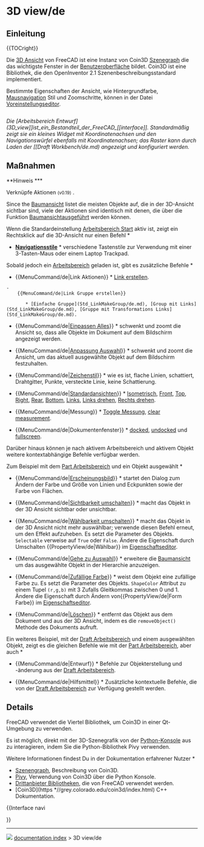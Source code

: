 # 3D view/de
## Einleitung


{{TOCright}}

Die [3D Ansicht](3D_view/de.md) von FreeCAD ist eine Instanz von Coin3D [Szenegraph](Scenegraph/de.md) die das wichtigste Fenster in der [Benutzeroberfläche](interface/de.md) bildet. Coin3D ist eine Bibliothek, die den OpenInventor 2.1 Szenenbeschreibungsstandard implementiert.

Bestimmte Eigenschaften der Ansicht, wie Hintergrundfarbe, [Mausnavigation](Mouse_navigation/de.md) Stil und Zoomschritte, können in der Datei [Voreinstellungseditor](Preferences_Editor/de.md).

<img alt="" src=images/FreeCAD_3D_view.png  style="width   *600px;">



*Die [Arbeitsbereich Entwurf](3D_view]]_ist_ein_Bestandteil_der_FreeCAD__[[interface]]. Standardmäßig zeigt sie ein kleines Widget mit Koordinatenachsen und den Navigationswürfel ebenfalls mit Koordinatenachsen; das Raster kann durch Laden der [[Draft Workbench/de.md) angezeigt und konfiguriert werden.*

## Maßnahmen


**Hinweis   ***

Verknüpfe Aktionen <small>(v0.19)</small> .

Since the [Baumansicht](tree_view/de.md) listet die meisten Objekte auf, die in der 3D-Ansicht sichtbar sind, viele der Aktionen sind identisch mit denen, die über die Funktion [Baumansichtausgeführt](tree_view/de.md) werden können.

Wenn die Standardeinstellung [Arbeitsbereich Start](Start_Workbench/de.md) aktiv ist, zeigt ein Rechtsklick auf die 3D-Ansicht nur einen Befehl   *

-    **[Navigationsstile](Mouse_navigation.md)**   * verschiedene Tastenstile zur Verwendung mit einer 3-Tasten-Maus oder einem Laptop Trackpad.

Sobald jedoch ein [Arbeitsbereich](Workbenches/de.md) geladen ist, gibt es zusätzliche Befehle   *

-    {{MenuCommand/de|Link Aktionen}}   * [Link erstellen](Std_LinkMake/de.md).

    -   
        {{MenuCommand/de|Link Gruppe erstellen}}
        
           * [Einfache Gruppe](Std_LinkMakeGroup/de.md), [Group mit Links](Std_LinkMakeGroup/de.md), [Gruppe mit Transformations Links](Std_LinkMakeGroup/de.md).

-    {{MenuCommand/de|[Einpassen Alles](Std_ViewFitAll/de.md)}}   * schwenkt und zoomt die Ansicht so, dass alle Objekte im Dokument auf dem Bildschirm angezeigt werden.

-    {{MenuCommand/de|[Anpassung Auswahl](Std_ViewFitSelection/de.md)}}   * schwenkt und zoomt die Ansicht, um das aktuell ausgewählte Objekt auf dem Bildschirm festzuhalten.

-    {{MenuCommand/de|[Zeichenstil](Std_DrawStyle/de.md)}}   * wie es ist, flache Linien, schattiert, Drahtgitter, Punkte, versteckte Linie, keine Schattierung.

-    {{MenuCommand/de|[Standardansichten](Std_View_Menu/de.md)}}   * [Isometrisch](Std_ViewIsometric/de.md), [Front](Std_ViewFront/de.md), [Top](Std_ViewTop/de.md), [Right](Std_ViewRight/de.md), [Rear](Std_ViewRear/de.md), [Bottom](Std_ViewBottom/de.md), [Links](Std_ViewLeft/de.md), [Links drehen](Std_ViewRotateLeft/de.md), [Rechts drehen](Std_ViewRotateRight/de.md).

-    {{MenuCommand/de|Messung}}   * [Toggle Messung](View_Measure_Toggle_All/de.md), [clear measurement](View_Measure_Clear_All/de.md).

-    {{MenuCommand/de|Dokumentenfenster}}   * [docked](Std_ViewDockUndockFullscreen/de.md), [undocked](Std_ViewDockUndockFullscreen/de.md) und [fullscreen](Std_ViewDockUndockFullscreen/de.md).

Darüber hinaus können je nach aktivem Arbeitsbereich und aktivem Objekt weitere kontextabhängige Befehle verfügbar werden.

Zum Beispiel mit dem [Part Arbeitsbereich](Part_Workbench/de.md) und ein Objekt ausgewählt   *

-    {{MenuCommand/de|[Erscheinungsbild](Std_SetAppearance/de.md)}}   * startet den Dialog zum Ändern der Farbe und Größe von Linien und Eckpunkten sowie der Farbe von Flächen.

-    {{MenuCommand/de|[Sichtbarkeit umschalten](Std_ToggleVisibility/de.md)}}   * macht das Objekt in der 3D Ansicht sichtbar oder unsichtbar.

-    {{MenuCommand/de|[Wählbarkeit umschalten](Std_ToggleSelectability/de.md)}}   * macht das Objekt in der 3D Ansicht nicht mehr auswählbar; verwende diesen Befehl erneut, um den Effekt aufzuheben. Es setzt die Parameter des Objekts. `Selectable` verweise auf `True` oder `False`. Ändere die Eigenschaft durch Umschalten {{PropertyView/de|Wählbar}} im [Eigenschaftseditor](property_editor/de.md).

-    {{MenuCommand/de|[Gehe zu Auswahl](Std_TreeSelection/de.md)}}   * erweitere die [Baumansicht](tree_view/de.md) um das ausgewählte Objekt in der Hierarchie anzuzeigen.

-    {{MenuCommand/de|[Zufällige Farbe](Std_RandomColor/de.md)}}   * weist dem Objekt eine zufällige Farbe zu. Es setzt die Parameter des Objekts. `ShapeColor` Attribut zu einem Tupel `(r,g,b)` mit 3 Zufalls Gleitkommas zwischen 0 und 1. Ändere die Eigenschaft durch Ändern von{{PropertyView/de|Form Farbe}} im [Eigenschaftseditor](property_editor/de.md).

-    {{MenuCommand/de|[Löschen](Std_Delete/de.md)}}   * entfernt das Objekt aus dem Dokument und aus der 3D Ansicht, indem es die `removeObject()` Methode des Dokuments aufruft.

Ein weiteres Beispiel, mit der [Draft Arbeitsbereich](Draft_Workbench/de.md) und einem ausgewählten Objekt, zeigt es die gleichen Befehle wie mit der [Part Arbeitsbereich](Part_Workbench/de.md), aber auch   *

-    {{MenuCommand/de|Entwurf}}   * Befehle zur Objekterstellung und -änderung aus der [Draft Arbeitsbereich](Draft_Workbench/de.md).

-    {{MenuCommand/de|Hilfsmittel}}   * Zusätzliche kontextuelle Befehle, die von der [Draft Arbeitsbereich](Draft_Workbench/de.md) zur Verfügung gestellt werden.

## Details

FreeCAD verwendet die Viertel Bibliothek, um Coin3D in einer Qt-Umgebung zu verwenden.

Es ist möglich, direkt mit der 3D-Szenegrafik von der [Python-Konsole](Python_console.md) aus zu interagieren, indem Sie die Python-Bibliothek Pivy verwenden.

Weitere Informationen findest Du in der Dokumentation erfahrener Nutzer   *

-   [Szenengraph](Scenegraph/de.md), Beschreibung von Coin3D.
-   [Pivy](Pivy/de.md), Verwendung von Coin3D über die Python Konsole.
-   [Drittanbieter Bibliotheken](Third_Party_Libraries/de.md), die von FreeCAD verwendet werden.
-   [Coin3D](https   *//grey.colorado.edu/coin3d/index.html) C++ Dokumentation.


{{Interface navi

}}



---
![](images/Right_arrow.png) [documentation index](../README.md) > 3D view/de

